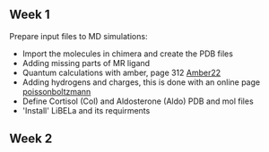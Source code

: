 ## Week 1

Prepare input files to MD simulations:

- Import the molecules in chimera and create the PDB files
- Adding missing parts of MR ligand
- Quantum calculations with amber, page 312 [Amber22](http://ambermd.org/doc12/Amber22.pdf)
- Adding hydrogens and charges, this is done with an online page [poissonboltzmann](https://server.poissonboltzmann.org/)
- Define Cortisol (Col) and Aldosterone (Aldo) PDB and mol files
- 'Install' LiBELa and its requirments

## Week 2
